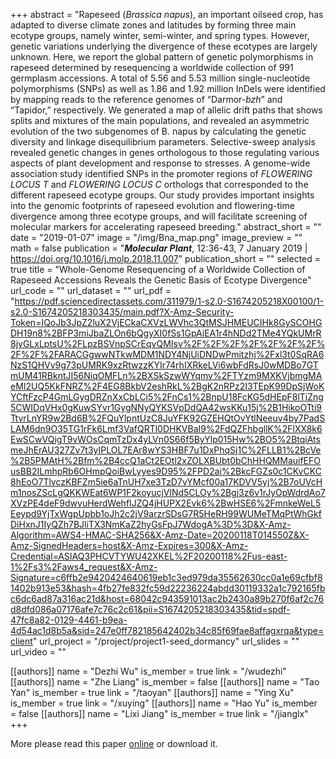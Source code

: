 +++
abstract = "Rapeseed (*Brassica napus*), an important oilseed crop, has adapted to diverse climate zones and latitudes by forming three main ecotype groups, namely winter, semi-winter, and spring types. However, genetic variations underlying the divergence of these ecotypes are largely unknown. Here, we report the global pattern of genetic polymorphisms in rapeseed determined by resequencing a worldwide collection of 991 germplasm accessions. A total of 5.56 and 5.53 million single-nucleotide polymorphisms (SNPs) as well as 1.86 and 1.92 million InDels were identified by mapping reads to the reference genomes of “Darmor-*bzh*” and “Tapidor,” respectively. We generated a map of allelic drift paths that shows splits and mixtures of the main populations, and revealed an asymmetric evolution of the two subgenomes of B. napus by calculating the genetic diversity and linkage disequilibrium parameters. Selective-sweep analysis revealed genetic changes in genes orthologous to those regulating various aspects of plant development and response to stresses. A genome-wide association study identified SNPs in the promoter regions of *FLOWERING LOCUS T* and *FLOWERING LOCUS C* orthologs that corresponded to the different rapeseed ecotype groups. Our study provides important insights into the genomic footprints of rapeseed evolution and flowering-time divergence among three ecotype groups, and will facilitate screening of molecular markers for accelerating rapeseed breeding."
abstract_short = ""
date = "2019-01-07"
image = "/img/Bna_map.png"
image_preview = ""
math = false
publication = "***Molecular Plant***, 12:36-43, 7 January 2019 | https://doi.org/10.1016/j.molp.2018.11.007"
publication_short = ""
selected = true
title = "Whole-Genome Resequencing of a Worldwide Collection of Rapeseed Accessions Reveals the Genetic Basis of Ecotype Divergence"
url_code = ""
url_dataset = ""
url_pdf = "https://pdf.sciencedirectassets.com/311979/1-s2.0-S1674205218X00100/1-s2.0-S1674205218303435/main.pdf?X-Amz-Security-Token=IQoJb3JpZ2luX2VjECkaCXVzLWVhc3QtMSJHMEUCIHk8GySCOHGDH19n8%2BFP3miJbaZLOn6bQgyXI0fSs1GpAiEA1r4hNDd2TMe4YQkUMrR8jyGLxLptsU%2FLpzBSVnpSCrEqvQMIsv%2F%2F%2F%2F%2F%2F%2F%2F%2F%2FARACGgwwNTkwMDM1NDY4NjUiDNDwPmitzhj%2Fxl3t0SqRA6NzS1QHVv9g73pUMRK9xzRtwzzKYIr74rhIXRkeLVi6wbFdRsJ0wMDBo7GTmUM41RBkntJI56NiqOMFLn%2BXSkSzwWYqmv%2FTYzm9MXKVjbmgMAeMI2UQ5KkFNRZ%2F4EG8BkbV2eshRkL%2BgK2nRPz2I3TEpK99DpSjWoKYCftFzcP4GmLGygDRZnXxCbLCi5%2FnCs1%2BnpU18FcKG5dHEpF8lTiZng5CWIDqVHx0gKuwSYvr1GygNNyQYKSVpDdQA42wsKKu15j%2B1HikoOTti9TtvrLnYR9w2Bd6B%2FQuYlpntUzC8JuYFK92GZEHQtOvYtlNeeuv4by7PadSLAM6dn9O35TG1rFk6Lmf3VafQRTl0DHKVBaI9%2FdQZFhbgllK%2FlXX8k6EwSCwVQigT9vWOsCqmTzDx4yLVn0S66f5ByYlp015Hw%2BO5%2BtqiAtsmeJhErAU327Zv7t3yIPLOL7EAr8wYS3HBF7u1DxPhqSj1C%2FLLB1%2BcVe%2B5PMAtH%2Bfm%2B4ccQ1aCt2EOtl2xZOLXBUbt0bChHHQMMauifEFOusBB2ILmhpRb6OHmpQoiBwLyyes9D95%2FPD2ai%2BkcFGZs0c1CKvCKC8hEoO7TlvczKBFZm5ie6aTnUH7xe3TzD7vYMcf00a17KDVV5yj%2B7oUVcHm1nosZScLgQKKWEat6WP1F2koyucjVlNd5CLOy%2Bgj3z6v1rJyOpWdrdAo7XVzPE4deF9dwvuHerdWehfIJZQ4jHUPX2Evk6%2BwHSE6%2FmnkeWeL5Eeypd9YjTxWgpUpbb1oJh2c2jV9arzrSDsG7R5HeRH99WUMeTMqPtWhGkfDiHxnJ1IyQZh7BJliTX3NmKaZ2hyGsFpJ7WdogA%3D%3D&X-Amz-Algorithm=AWS4-HMAC-SHA256&X-Amz-Date=20200118T014550Z&X-Amz-SignedHeaders=host&X-Amz-Expires=300&X-Amz-Credential=ASIAQ3PHCVTYWU42XKEL%2F20200118%2Fus-east-1%2Fs3%2Faws4_request&X-Amz-Signature=c6ffb2e9420424640619eb1c3ed979da35562630cc0a1e69cfbf81402b913e53&hash=4fb27fe832fc59d22236224abdd30119332a1c792165fbc6dc6ad87a316ac21d&host=68042c943591013ac2b2430a89b270f6af2c76d8dfd086a07176afe7c76c2c61&pii=S1674205218303435&tid=spdf-47fc8a82-0129-4461-b9ea-4d54ac1d8b5a&sid=247e0ff782185642402b34c85f69fae8affagxrqa&type=client"
url_project = "/project/project1-seed_dormancy"
url_slides = ""
url_video = ""

[[authors]]
    name = "Dezhi Wu"
    is_member = true
    link = "/wudezhi"
[[authors]]
    name = "Zhe Liang"
    is_member = false
[[authors]]
    name = "Tao Yan"
    is_member = true
    link = "/taoyan"
[[authors]]
    name = "Ying Xu"
    is_member = true
    link = "/xuying"
[[authors]]
    name = "Hao Yu"
    is_member = false
[[authors]]
    name = "Lixi Jiang"
    is_member = true
    link = "/jianglx"
+++


More please read this paper [online](https://pdf.sciencedirectassets.com/311979/1-s2.0-S1674205218X00100/1-s2.0-S1674205218303435/main.pdf?X-Amz-Security-Token=IQoJb3JpZ2luX2VjECkaCXVzLWVhc3QtMSJHMEUCIHk8GySCOHGDH19n8%2BFP3miJbaZLOn6bQgyXI0fSs1GpAiEA1r4hNDd2TMe4YQkUMrR8jyGLxLptsU%2FLpzBSVnpSCrEqvQMIsv%2F%2F%2F%2F%2F%2F%2F%2F%2F%2FARACGgwwNTkwMDM1NDY4NjUiDNDwPmitzhj%2Fxl3t0SqRA6NzS1QHVv9g73pUMRK9xzRtwzzKYIr74rhIXRkeLVi6wbFdRsJ0wMDBo7GTmUM41RBkntJI56NiqOMFLn%2BXSkSzwWYqmv%2FTYzm9MXKVjbmgMAeMI2UQ5KkFNRZ%2F4EG8BkbV2eshRkL%2BgK2nRPz2I3TEpK99DpSjWoKYCftFzcP4GmLGygDRZnXxCbLCi5%2FnCs1%2BnpU18FcKG5dHEpF8lTiZng5CWIDqVHx0gKuwSYvr1GygNNyQYKSVpDdQA42wsKKu15j%2B1HikoOTti9TtvrLnYR9w2Bd6B%2FQuYlpntUzC8JuYFK92GZEHQtOvYtlNeeuv4by7PadSLAM6dn9O35TG1rFk6Lmf3VafQRTl0DHKVBaI9%2FdQZFhbgllK%2FlXX8k6EwSCwVQigT9vWOsCqmTzDx4yLVn0S66f5ByYlp015Hw%2BO5%2BtqiAtsmeJhErAU327Zv7t3yIPLOL7EAr8wYS3HBF7u1DxPhqSj1C%2FLLB1%2BcVe%2B5PMAtH%2Bfm%2B4ccQ1aCt2EOtl2xZOLXBUbt0bChHHQMMauifEFOusBB2ILmhpRb6OHmpQoiBwLyyes9D95%2FPD2ai%2BkcFGZs0c1CKvCKC8hEoO7TlvczKBFZm5ie6aTnUH7xe3TzD7vYMcf00a17KDVV5yj%2B7oUVcHm1nosZScLgQKKWEat6WP1F2koyucjVlNd5CLOy%2Bgj3z6v1rJyOpWdrdAo7XVzPE4deF9dwvuHerdWehfIJZQ4jHUPX2Evk6%2BwHSE6%2FmnkeWeL5Eeypd9YjTxWgpUpbb1oJh2c2jV9arzrSDsG7R5HeRH99WUMeTMqPtWhGkfDiHxnJ1IyQZh7BJliTX3NmKaZ2hyGsFpJ7WdogA%3D%3D&X-Amz-Algorithm=AWS4-HMAC-SHA256&X-Amz-Date=20200118T014550Z&X-Amz-SignedHeaders=host&X-Amz-Expires=300&X-Amz-Credential=ASIAQ3PHCVTYWU42XKEL%2F20200118%2Fus-east-1%2Fs3%2Faws4_request&X-Amz-Signature=c6ffb2e9420424640619eb1c3ed979da35562630cc0a1e69cfbf81402b913e53&hash=4fb27fe832fc59d22236224abdd30119332a1c792165fbc6dc6ad87a316ac21d&host=68042c943591013ac2b2430a89b270f6af2c76d8dfd086a07176afe7c76c2c61&pii=S1674205218303435&tid=spdf-47fc8a82-0129-4461-b9ea-4d54ac1d8b5a&sid=247e0ff782185642402b34c85f69fae8affagxrqa&type=client) or download it.


